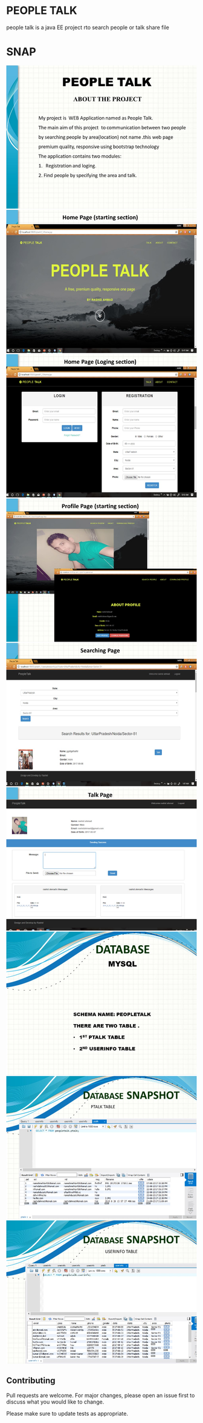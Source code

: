 # PEOPLE TALK

people talk is a java EE project rto search people or talk share file

# SNAP

![alt text](https://github.com/rashidahmad03/people-talk/blob/master/Rashid%20java/Slide4.JPG)
![alt text](https://github.com/rashidahmad03/people-talk/blob/master/Rashid%20java/Slide5.JPG)
![alt text](https://github.com/rashidahmad03/people-talk/blob/master/Rashid%20java/Slide6.JPG)
![alt text](https://github.com/rashidahmad03/people-talk/blob/master/Rashid%20java/Slide7.JPG)
![alt text](https://github.com/rashidahmad03/people-talk/blob/master/Rashid%20java/Slide8.JPG)
![alt text](https://github.com/rashidahmad03/people-talk/blob/master/Rashid%20java/Slide9.JPG)
![alt text](https://github.com/rashidahmad03/people-talk/blob/master/Rashid%20java/Slide10.JPG)
![alt text](https://github.com/rashidahmad03/people-talk/blob/master/Rashid%20java/Slide11.JPG)
![alt text](https://github.com/rashidahmad03/people-talk/blob/master/Rashid%20java/Slide12.JPG)
## Contributing
Pull requests are welcome. For major changes, please open an issue first to discuss what you would like to change.

Please make sure to update tests as appropriate.

